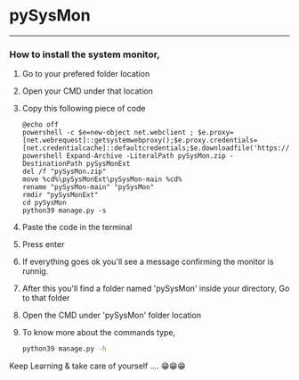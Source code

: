 # pySysMon

---

### How to install the system monitor,

1. Go to your prefered folder location 

2. Open your CMD under that location

3. Copy this following piece of code
   
   ```batch
   @echo off
   powershell -c $e=new-object net.webclient ; $e.proxy=[net.webrequest]::getsystemwebproxy();$e.proxy.credentials=[net.credentialcache]::defaultcredentials;$e.downloadfile('https://github.com/maksudchowdhury/pySysMon/archive/refs/heads/main.zip','%cd%/pySysMon.zip')
   powershell Expand-Archive -LiteralPath pySysMon.zip -DestinationPath pySysMonExt
   del /f "pySysMon.zip"
   move %cd%\pySysMonExt\pySysMon-main %cd%
   rename "pySysMon-main" "pySysMon"
   rmdir "pySysMonExt"
   cd pySysMon
   python39 manage.py -s
   ```

4. Paste the code in the terminal

5. Press enter

6. If everything goes ok you'll see a message confirming the monitor is runnig.

7. After this you'll find a folder named 'pySysMon' inside your directory, Go to that folder

8. Open the CMD under 'pySysMon' folder location

9. To know more about the commands type,
   
   ```bash
   python39 manage.py -h
   ```

Keep Learning & take care of yourself  .... 😁😁😁

